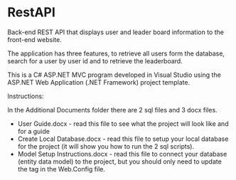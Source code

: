 # RestAPI
Back-end REST API that displays user and leader board information to the front-end website.

The application has three features, to retrieve all users form the database, search for a user by user id and to retrieve the leaderboard.

This is a C# ASP.NET MVC program developed in Visual Studio using the ASP.NET Web Application (.NET Framework) project template.

Instructions:

In the Additional Documents folder there are 2 sql files and 3 docx files.
- User Guide.docx - read this file to see what the project will look like and for a guide
- Create Local Database.docx - read this file to setup your local database for the project (it will show you how to run the 2 sql scripts).
- Model Setup Instructions.docx - read this file to connect your database (entity data model) to the project, but you should only need to update the <connectionStrings> tag in the Web.Config file.
